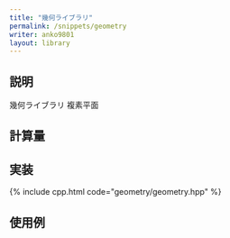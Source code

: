 ```yaml
---
title: "幾何ライブラリ"
permalink: /snippets/geometry
writer: anko9801
layout: library
---
```


## 説明

幾何ライブラリ
複素平面

## 計算量

## 実装

{% include cpp.html code="geometry/geometry.hpp" %}

## 使用例


